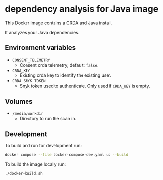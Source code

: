 # dependency analysis for Java image

This Docker image contains a [CRDA](https://github.com/fabric8-analytics/cli-tools/blob/main/docs/cli_README.md) and Java install.

It analyzes your Java dependencies.


## Environment variables

- `CONSENT_TELEMETRY`
    - Consent crda telemetry, default: `false`.
- `CRDA_KEY`
    - Existing crda key to identify the existing user.
- `CRDA_SNYK_TOKEN`
    - Snyk token used to authenticate. Only used if `CRDA_KEY` is empty.


## Volumes

- `/media/workdir`
    - Directory to run the scan in.


## Development

To build and run for development run:
```bash
docker compose --file docker-compose-dev.yaml up --build
```

To build the image locally run:
```bash
./docker-build.sh
```
